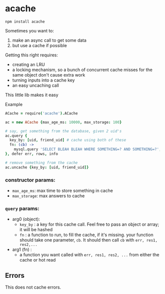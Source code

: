 # acache

```
npm install acache
```

Sometimes you want to:
  1. make an async call to get some data
  2. but use a cache if possible

Getting this right requires:
 * creating an LRU
 * a locking mechanism, so a bunch of concurrent cache misses for the same object don't cause extra work
 * turning inputs into a cache key
 * an easy uncaching call

This little lib makes it easy

Example


```coffeescript
ACache = require('acache').ACache

ac = new ACache {max_age_ms: 10000, max_storage: 100}

# say, get something from the database, given 2 uid's
ac.query {
  key_by: [uid, friend_uid] # cache using both of these
  fn: (cb) ->
    mysql.query 'SELECT BLEAH BLEAH WHERE SOMETHING=? AND SOMETHING=?', [uid, friend_uid], cb
}, defer err, rows, info

# remove something from the cache
ac.uncache {key_by: [uid, friend_uid]}
```

### constructor params:
 * `max_age_ms`: max time to store something in cache
 * `max_storage`: max answers to cache

### `query` params:
 * arg0 (object):
   * `key_by` : a key for this cache call. Feel free to pass an object or array; it will be hashed
   * `fn` : a function to run, to fill the cache, if it's missing. your function should take one parameter, `cb`. It should then call `cb` with `err, res1, res2,...`
 * arg1 (fn) :
   * a function you want called with `err, res1, res2, ...` from either the cache or hot read

## Errors

This does not cache errors.
